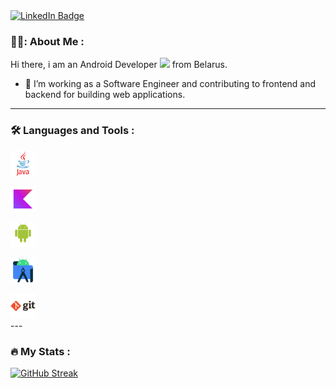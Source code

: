 <div id="badges">
  <a href="https://www.linkedin.com/in/bogdan-dokhtarenko-736b6a290?utm_source=share&utm_campaign=share_via&utm_content=profile&utm_medium=android_app">
    <img src="https://img.shields.io/badge/LinkedIn-blue?style=for-the-badge&logo=linkedin&logoColor=white" alt="LinkedIn Badge"/>
  </a>
</div>

### 🧑‍💻: About Me :
Hi there, i am an Android Developer <img src="https://media.giphy.com/media/WUlplcMpOCEmTGBtBW/giphy.gif" width="30"> from Belarus.

- :telescope: I’m working as a Software Engineer and contributing to frontend and backend for building web applications.

---

### :hammer_and_wrench: Languages and Tools :
<div>
  <!-- Java -->
  <img src="https://github.com/devicons/devicon/blob/master/icons/java/java-original-wordmark.svg" title="Java" alt="Java" width="40" height="40"/>&nbsp;
  
  <!-- Kotlin -->
  <img src="https://github.com/devicons/devicon/blob/master/icons/kotlin/kotlin-original.svg" title="Kotlin" alt="Kotlin" width="40" height="40"/>&nbsp;
  
  <!-- Android -->
  <img src="https://github.com/devicons/devicon/blob/master/icons/android/android-original-wordmark.svg" title="Android" alt="Android" width="40" height="40"/>&nbsp;

  <!-- Android Jetpack -->
  <img src="https://github.com/devicons/devicon/blob/master/icons/androidstudio/androidstudio-original.svg" title="Android Jetpack" alt="Android Jetpack" width="40" height="40"/>&nbsp;

  <!-- Git -->
  <img src="https://github.com/devicons/devicon/blob/master/icons/git/git-original-wordmark.svg" title="Git" alt="Git" width="40" height="40"/>
</div>
---

### :fire: My Stats :
[![GitHub Streak](https://github-readme-streak-stats.herokuapp.com?user=BogdanDohtarenko&theme=dark)](https://git.io/streak-stats)

